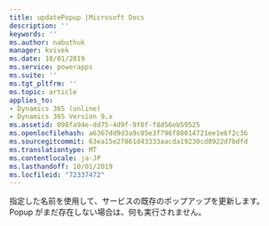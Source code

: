 ```yaml
---
title: updatePopup |Microsoft Docs
description: ''
keywords: ''
ms.author: nabuthuk
manager: kvivek
ms.date: 10/01/2019
ms.service: powerapps
ms.suite: ''
ms.tgt_pltfrm: ''
ms.topic: article
applies_to:
- Dynamics 365 (online)
- Dynamics 365 Version 9.x
ms.assetid: 098fa94e-dd75-4d9f-9f0f-f8d56eb59525
ms.openlocfilehash: a6367dd9d3a9c85e3f796f88014721ee1e6f2c36
ms.sourcegitcommit: 63ea15e2f861d43333aacda19230cd8922d7bdfd
ms.translationtype: MT
ms.contentlocale: ja-JP
ms.lasthandoff: 10/01/2019
ms.locfileid: "72337472"
---
```

指定した名前を使用して、サービスの既存のポップアップを更新します。 Popup がまだ存在しない場合は、何も実行されません。
